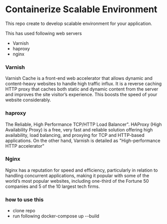 # Containerize Scalable Environment

This repo create to develop scalable environment for your application. 

This has used following web servers 

- Varnish 
- haproxy
- nginx 


### Varnish 
Varnish Cache is a front-end web accelerator that allows dynamic and content-heavy websites to handle high traffic influx. It is a reverse caching HTTP proxy that caches both static and dynamic content from the server and improves the site visitor’s experience. This boosts the speed of your website considerably.

### haproxy
The Reliable, High Performance TCP/HTTP Load Balancer". HAProxy (High Availability Proxy) is a free, very fast and reliable solution offering high availability, load balancing, and proxying for TCP and HTTP-based applications. On the other hand, Varnish is detailed as "High-performance HTTP accelerator"

### Nginx 
Nginx has a reputation for speed and efficiency, particularly in relation to handling concurrent applications, making it popular with some of the world’s most popular websites, including one-third of the Fortune 50 companies and 5 of the 10 largest tech firms.

### how to use this

- clone repo
- run following docker-compose up --build 